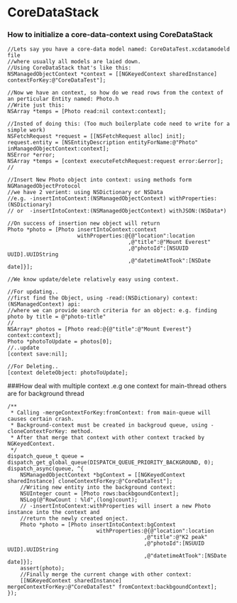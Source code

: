 # CoreDataStack
### How to initialize a core-data-context using CoreDataStack
	
	//Lets say you have a core-data model named: CoreDataTest.xcdatamodeld file
	//where usually all models are laied down.
	//Using CoreDataStack that's like this:
	NSManagedObjectContext *context = [[NGKeyedContext sharedInstance] contextForKey:@"CoreDataTest"];
	
	//Now we have an context, so how do we read rows from the context of an perticular Entity named: Photo.h
	//Write just this:
	NSArray *temps = [Photo read:nil context:context];
	
	//Insted of doing this: (Too much boilerplate code need to write for a simple work)
	NSFetchRequest *request = [[NSFetchRequest alloc] init];
    request.entity = [NSEntityDescription entityForName:@"Photo" inManagedObjectContext:context];
    NSError *error;
    NSArray *temps = [context executeFetchRequest:request error:&error];
    //
    
    //Insert New Photo object into context: using methods form NGManagedObjectProtocol
    //we have 2 verient: using NSDictionary or NSData
    //e.g. -insertIntoContext:(NSManagedObjectContext) withProperties:(NSDictionary)
    // or  -insertIntoContext:(NSManagedObjectContext) withJSON:(NSData*)
    
    //On success of insertion new object will return
    Photo *photo = [Photo insertIntoContext:context 
                          withProperties:@{@"location":location
                                          ,@"title":@"Mount Everest"
                                          ,@"photoId":[NSUUID UUID].UUIDString
                                          ,@"datetimeAtTook":[NSDate date]}];
    
    //We know update/delete relatively easy using context.
    
    //For updating..
    //first find the Object, using -read:(NSDictionary) context:(NSManagedContext) api:
    //where we can provide search criteria for an object: e.g. finding photo by title = @"photo-title"
    //
    NSArray* photos = [Photo read:@{@"title":@"Mount Everest"} context:context];
    Photo *photoToUpdate = photos[0];
    //..update
    [context save:nil];
    
    //For Deleting..
    [context deleteObject: photoToUpdate];
    
###How deal with multiple context .e.g one context for main-thread others are for background thread
    
    /**
     * Calling -mergeContextForKey:fromContext: from main-queue will causes certain crash.
     * Background-context must be created in backgroud queue, using -cloneContextForKey: method.
     * After that merge that context with other context tracked by NGKeyedContext.
     */
    dispatch_queue_t queue = dispatch_get_global_queue(DISPATCH_QUEUE_PRIORITY_BACKGROUND, 0);
    dispatch_async(queue, ^{
        NSManagedObjectContext *bgContext = [[NGKeyedContext sharedInstance] cloneContextForKey:@"CoreDataTest"];
        //Writing new entity into the background context:
        NSUInteger count = [Photo rows:backbgoundContext];
        NSLog(@"RowCount : %ld",(long)count);
        // -insertIntoContext:withProperties will insert a new Photo instance into the context and
        //return the newly created onject.
        Photo *photo = [Photo insertIntoContext:bgContext
                                withProperties:@{@"location":location
                                               ,@"title":@"K2 peak"
                                               ,@"photoId":[NSUUID UUID].UUIDString
                                               ,@"datetimeAtTook":[NSDate date]}];
        assert(photo);
        //Finally merge the current change with other context:
        [[NGKeyedContext sharedInstance] mergeContextForKey:@"CoreDataTest" fromContext:backbgoundContext];
    });
